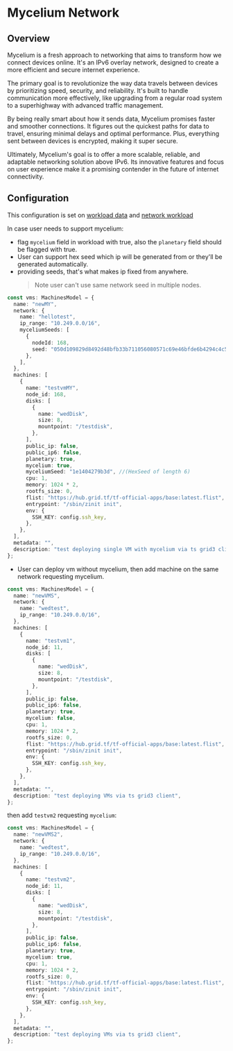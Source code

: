 # Mycelium Network

## Overview

Mycelium is a fresh approach to networking that aims to transform how we connect devices online. It's an IPv6 overlay network, designed to create a more efficient and secure internet experience.

The primary goal is to revolutionize the way data travels between devices by prioritizing speed, security, and reliability. It's built to handle communication more effectively, like upgrading from a regular road system to a superhighway with advanced traffic management.

By being really smart about how it sends data, Mycelium promises faster and smoother connections. It figures out the quickest paths for data to travel, ensuring minimal delays and optimal performance. Plus, everything sent between devices is encrypted, making it super secure.

Ultimately, Mycelium's goal is to offer a more scalable, reliable, and adaptable networking solution above IPv6. Its innovative features and focus on user experience make it a promising contender in the future of internet connectivity.

## Configuration

This configuration is set on [workload data](../../src/zos/zmachine.ts) and [network workload](../../src/zos/znet.ts)

In case user needs to support mycelium:

- flag `mycelium` field in workload with true, also the `planetary` field should be flagged with true.
- User can support hex seed which ip will be generated from or they'll be generated automatically.
- providing seeds, that's what makes ip fixed from anywhere.
  > Note user can't use same network seed in multiple nodes.

```ts
const vms: MachinesModel = {
  name: "newMY",
  network: {
    name: "hellotest",
    ip_range: "10.249.0.0/16",
    myceliumSeeds: [
      {
        nodeId: 168,
        seed: "050d109829d8492d48bfb33b711056080571c69e46bfde6b4294c4c5bf468a76", //(HexSeed of length 32)
      },
    ],
  },
  machines: [
    {
      name: "testvmMY",
      node_id: 168,
      disks: [
        {
          name: "wedDisk",
          size: 8,
          mountpoint: "/testdisk",
        },
      ],
      public_ip: false,
      public_ip6: false,
      planetary: true,
      mycelium: true,
      myceliumSeed: "1e1404279b3d", //(HexSeed of length 6)
      cpu: 1,
      memory: 1024 * 2,
      rootfs_size: 0,
      flist: "https://hub.grid.tf/tf-official-apps/base:latest.flist",
      entrypoint: "/sbin/zinit init",
      env: {
        SSH_KEY: config.ssh_key,
      },
    },
  ],
  metadata: "",
  description: "test deploying single VM with mycelium via ts grid3 client",
};
```

- User can deploy vm without mycelium, then add machine on the same network requesting mycelium.

```ts
const vms: MachinesModel = {
  name: "newVMS",
  network: {
    name: "wedtest",
    ip_range: "10.249.0.0/16",
  },
  machines: [
    {
      name: "testvm1",
      node_id: 11,
      disks: [
        {
          name: "wedDisk",
          size: 8,
          mountpoint: "/testdisk",
        },
      ],
      public_ip: false,
      public_ip6: false,
      planetary: true,
      mycelium: false,
      cpu: 1,
      memory: 1024 * 2,
      rootfs_size: 0,
      flist: "https://hub.grid.tf/tf-official-apps/base:latest.flist",
      entrypoint: "/sbin/zinit init",
      env: {
        SSH_KEY: config.ssh_key,
      },
    },
  ],
  metadata: "",
  description: "test deploying VMs via ts grid3 client",
};
```

then add `testvm2` requesting `mycelium`:

```ts
const vms: MachinesModel = {
  name: "newVMS2",
  network: {
    name: "wedtest",
    ip_range: "10.249.0.0/16",
  },
  machines: [
    {
      name: "testvm2",
      node_id: 11,
      disks: [
        {
          name: "wedDisk",
          size: 8,
          mountpoint: "/testdisk",
        },
      ],
      public_ip: false,
      public_ip6: false,
      planetary: true,
      mycelium: true,
      cpu: 1,
      memory: 1024 * 2,
      rootfs_size: 0,
      flist: "https://hub.grid.tf/tf-official-apps/base:latest.flist",
      entrypoint: "/sbin/zinit init",
      env: {
        SSH_KEY: config.ssh_key,
      },
    },
  ],
  metadata: "",
  description: "test deploying VMs via ts grid3 client",
};
```
